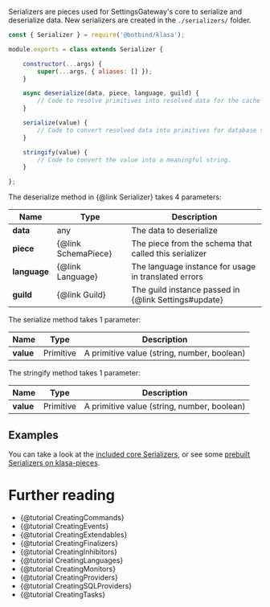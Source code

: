Serializers are pieces used for SettingsGateway's core to serialize and deserialize data. New serializers are created in the `./serializers/` folder.

```javascript
const { Serializer } = require('@botbind/klasa');

module.exports = class extends Serializer {

	constructor(...args) {
		super(...args, { aliases: [] });
	}

	async deserialize(data, piece, language, guild) {
		// Code to resolve primitives into resolved data for the cache
	}

	serialize(value) {
		// Code to convert resolved data into primitives for database storage
	}

	stringify(value) {
		// Code to convert the value into a meaningful string.
	}

};
```

The deserialize method in {@link Serializer} takes 4 parameters:

| Name         | Type                | Description                                           |
| ------------ | ------------------- | ----------------------------------------------------- |
| **data**     | any                 | The data to deserialize                               |
| **piece**    | {@link SchemaPiece} | The piece from the schema that called this serializer |
| **language** | {@link Language}    | The language instance for usage in translated errors  |
| **guild**    | {@link Guild}       | The guild instance passed in {@link Settings#update}  |

The serialize method takes 1 parameter:

| Name      | Type      | Description                                 |
| --------- | --------- | ------------------------------------------- |
| **value** | Primitive | A primitive value (string, number, boolean) |

The stringify method takes 1 parameter:

| Name      | Type      | Description                                 |
| --------- | --------- | ------------------------------------------- |
| **value** | Primitive | A primitive value (string, number, boolean) |

## Examples

You can take a look at the [included core Serializers](https://github.com/dirigeants/klasa/tree/{@branch}/src/serializers), or see some [prebuilt Serializers on klasa-pieces](https://github.com/dirigeants/klasa-pieces/tree/master/serializers).

# Further reading

- {@tutorial CreatingCommands}
- {@tutorial CreatingEvents}
- {@tutorial CreatingExtendables}
- {@tutorial CreatingFinalizers}
- {@tutorial CreatingInhibitors}
- {@tutorial CreatingLanguages}
- {@tutorial CreatingMonitors}
- {@tutorial CreatingProviders}
- {@tutorial CreatingSQLProviders}
- {@tutorial CreatingTasks}

